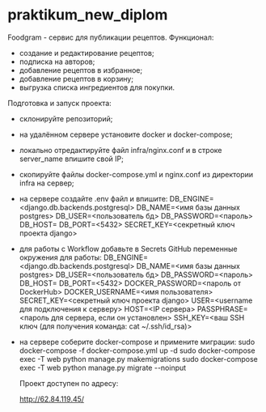 # praktikum_new_diplom
Foodgram - сервис для публикации рецептов. 
Функционал:
- создание и редактирование рецептов;
- подписка на авторов;
- добавление рецептов в избранное;
- добавление рецептов в корзину;
- выгрузка списка ингредиентов для покупки.

Подготовка и запуск проекта:

- cклонируйте репозиторий;
- на удалённом сервере установите docker и docker-compose;
- локально отредактируйте файл infra/nginx.conf и в строке server_name впишите свой IP;
- скопируйте файлы docker-compose.yml и nginx.conf из директории infra на сервер;
- на сервере создайте .env файл и впишите:
    DB_ENGINE=<django.db.backends.postgresql>
    DB_NAME=<имя базы данных postgres>
    DB_USER=<пользователь бд>
    DB_PASSWORD=<пароль>
    DB_HOST=<db>
    DB_PORT=<5432>
    SECRET_KEY=<секретный ключ проекта django>
- для работы с Workflow добавьте в Secrets GitHub переменные окружения для работы:
    DB_ENGINE=<django.db.backends.postgresql>
    DB_NAME=<имя базы данных postgres>
    DB_USER=<пользователь бд>
    DB_PASSWORD=<пароль>
    DB_HOST=<db>
    DB_PORT=<5432>
    DOCKER_PASSWORD=<пароль от DockerHub>
    DOCKER_USERNAME=<имя пользователя>
    SECRET_KEY=<секретный ключ проекта django>
    USER=<username для подключения к серверу>
    HOST=<IP сервера>
    PASSPHRASE=<пароль для сервера, если он установлен>
    SSH_KEY=<ваш SSH ключ (для получения команда: cat ~/.ssh/id_rsa)>
  
- на сервере соберите docker-compose и примените миграции:
  sudo docker-compose -f docker-compose.yml up -d
  sudo docker-compose exec -T web python manage.py makemigrations
  sudo docker-compose exec -T web python manage.py migrate --noinput
  
  Проект доступен по адресу:
  
  http://62.84.119.45/
  
  

